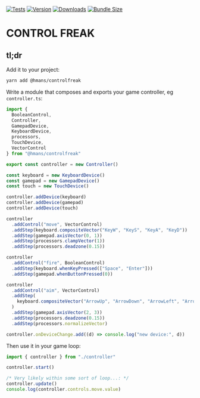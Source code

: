 [![Tests](https://github.com/hmans/controlfreak/actions/workflows/tests.yml/badge.svg)](https://github.com/hmans/controlfreak/actions/workflows/tests.yml)
[![Version](https://img.shields.io/npm/v/@hmans/controlfreak)](https://www.npmjs.com/package/@hmans/controlfreak)
[![Downloads](https://img.shields.io/npm/dt/@hmans/controlfreak.svg)](https://www.npmjs.com/package/@hmans/controlfreak)
[![Bundle Size](https://img.shields.io/bundlephobia/min/@hmans/controlfreak?label=bundle%20size)](https://bundlephobia.com/result?p=@hmans/controlfreak)

# CONTROL FREAK

## tl;dr

Add it to your project:

```sh
yarn add @hmans/controlfreak
```

Write a module that composes and exports your game controller, eg `controller.ts`:

```ts
import {
  BooleanControl,
  Controller,
  GamepadDevice,
  KeyboardDevice,
  processors,
  TouchDevice,
  VectorControl
} from "@hmans/controlfreak"

export const controller = new Controller()

const keyboard = new KeyboardDevice()
const gamepad = new GamepadDevice()
const touch = new TouchDevice()

controller.addDevice(keyboard)
controller.addDevice(gamepad)
controller.addDevice(touch)

controller
  .addControl("move", VectorControl)
  .addStep(keyboard.compositeVector("KeyW", "KeyS", "KeyA", "KeyD"))
  .addStep(gamepad.axisVector(0, 1))
  .addStep(processors.clampVector(1))
  .addStep(processors.deadzone(0.15))

controller
  .addControl("fire", BooleanControl)
  .addStep(keyboard.whenKeyPressed(["Space", "Enter"]))
  .addStep(gamepad.whenButtonPressed(0))

controller
  .addControl("aim", VectorControl)
  .addStep(
    keyboard.compositeVector("ArrowUp", "ArrowDown", "ArrowLeft", "ArrowRight")
  )
  .addStep(gamepad.axisVector(2, 3))
  .addStep(processors.deadzone(0.15))
  .addStep(processors.normalizeVector)

controller.onDeviceChange.add((d) => console.log("new device:", d))
```

Then use it in your game loop:

```ts
import { controller } from "./controller"

controller.start()

/* Very likely within some sort of loop...: */
controller.update()
console.log(controller.controls.move.value)
```
